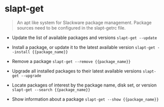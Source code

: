 # slapt-get
> An apt like system for Slackware package management.
> Package sources need to be configured in the slapt-getrc file.

- Update the list of available packages and versions
`slapt-get --update`

- Install a package, or update it to the latest available version
`slapt-get --install {{package_name}}`

- Remove a package
`slapt-get --remove {{package_name}}`

- Upgrade all installed packages to their latest available versions
`slapt-get --upgrade`

- Locate packages of interest by the package name, disk set, or version
`slapt-get --search {{package_name}}`

- Show information about a package
`slapt-get --show {{package_name}}`

